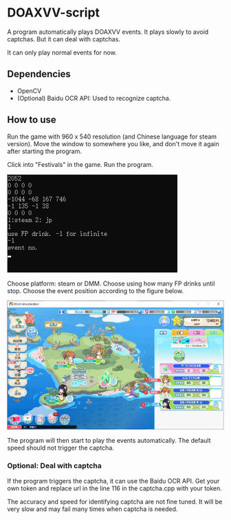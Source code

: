 # DOAXVV-script

A program automatically plays DOAXVV events. It plays slowly to avoid captchas. But it can deal with captchas.

It can only play normal events for now.

## Dependencies

- OpenCV
- (Optional) Baidu OCR API: Used to recognize captcha.

## How to use

Run the game with 960 x 540 resolution (and Chinese language for steam version). Move the window to somewhere you like, and don't move it again after starting the program.

Click into "Festivals" in the game. Run the program.

![example](example.jpg)

Choose platform: steam or DMM. Choose using how many FP drinks until stop. Choose the event position according to the figure below.

![events](events.jpg)

The program will then start to play the events automatically. The default speed should not trigger the captcha.

### Optional: Deal with captcha

If the program triggers the captcha, it can use the Baidu OCR API. Get your own token and replace url in the line 116 in the captcha.cpp with your token.

The accuracy and speed for identifying captcha are not fine tuned. It will be very slow and may fail many times when captcha is needed.
